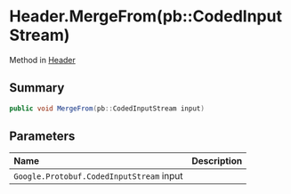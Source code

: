 # Header.MergeFrom(pb::CodedInputStream)

Method in [Header](/api/csharp/yarn.header.md)

## Summary



```csharp
public void MergeFrom(pb::CodedInputStream input)
```

## Parameters

|Name|Description|
|:---|:---|
|`Google.Protobuf.CodedInputStream` input||

